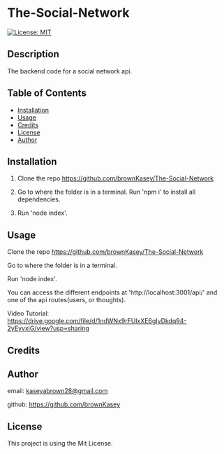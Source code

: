 # The-Social-Network

[![License: MIT](https://img.shields.io/badge/License-MIT-yellow.svg)](https://opensource.org/licenses/MIT)

## Description

The backend code for a social network api.

## Table of Contents

- [Installation](#installation)
- [Usage](#usage)
- [Credits](#credits)
- [License](#license)
- [Author](#author)

## Installation

1. Clone the repo https://github.com/brownKasey/The-Social-Network

2. Go to where the folder is in a terminal. Run 'npm i' to install all dependencies.

3. Run 'node index'.

## Usage

Clone the repo https://github.com/brownKasey/The-Social-Network

Go to where the folder is in a terminal.

Run 'node index'.

You can access the different endpoints at 'http://localhost:3001/api/' and one of the api routes(users, or thoughts).

Video Tutorial: https://drive.google.com/file/d/1ndWNx9rFUlxXE6gIyDkdq94-2yEyvxiG/view?usp=sharing

## Credits

## Author

email: kaseyabrown28@gmail.com

github: https://github.com/brownKasey

## License

This project is using the Mit License.
